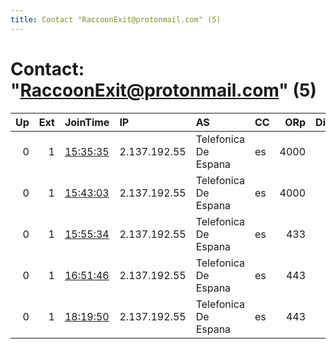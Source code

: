 ```yaml
---
title: Contact "RaccoonExit@protonmail.com" (5)
---
```


# Contact: "RaccoonExit@protonmail.com" (5)

|   Up |   Ext | JoinTime                                                                                            | IP           | AS                   | CC   |   ORp |   Dirp | OS    | Version   | Nickname    |   eFamMembers |
|-----:|------:|:----------------------------------------------------------------------------------------------------|:-------------|:---------------------|:-----|------:|-------:|:------|:----------|:------------|--------------:|
|    0 |     1 | [15:35:35](https://metrics.torproject.org/rs.html#details/C2EF4FD011984532DC23E5556F18E3EA8BBF7ECC) | 2.137.192.55 | Telefonica De Espana | es   |  4000 |      0 | Linux | 0.3.2.10  | RaccoonExit |             1 |
|    0 |     1 | [15:43:03](https://metrics.torproject.org/rs.html#details/073DB3E2CF3BDE8D43126F9138E48B5CFA13B9D2) | 2.137.192.55 | Telefonica De Espana | es   |  4000 |      0 | Linux | 0.3.2.10  | RaccoonExit |             1 |
|    0 |     1 | [15:55:34](https://metrics.torproject.org/rs.html#details/7BB109F7BCFF065E2F20FB26CE279DB6C5E00350) | 2.137.192.55 | Telefonica De Espana | es   |   433 |      0 | Linux | 0.3.2.10  | RaccoonExit |             1 |
|    0 |     1 | [16:51:46](https://metrics.torproject.org/rs.html#details/617C1214D702BA8E1C628D68B28D4BA9BE7A069A) | 2.137.192.55 | Telefonica De Espana | es   |   443 |      0 | Linux | 0.3.2.10  | RaccoonExit |             1 |
|    0 |     1 | [18:19:50](https://metrics.torproject.org/rs.html#details/22CB09E295145587B8049645A8626F151B86E571) | 2.137.192.55 | Telefonica De Espana | es   |   443 |      0 | Linux | 0.3.5.8   | RaccoonExit |             1 |
